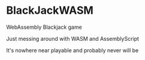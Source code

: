 # BlackJackWASM
WebAssembly Blackjack game

Just messing around with WASM and AssemblyScript

It's nowhere near playable and probably never will be
